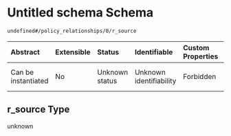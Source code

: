 # Untitled schema Schema

```txt
undefined#/policy_relationships/0/r_source
```



| Abstract            | Extensible | Status         | Identifiable            | Custom Properties | Additional Properties | Access Restrictions | Defined In                                                                                            |
| :------------------ | :--------- | :------------- | :---------------------- | :---------------- | :-------------------- | :------------------ | :---------------------------------------------------------------------------------------------------- |
| Can be instantiated | No         | Unknown status | Unknown identifiability | Forbidden         | Allowed               | none                | [policy-valid-1.json\*](../../../schemas/validation_tests/policy-valid-1.json "open original schema") |

## r\_source Type

unknown
